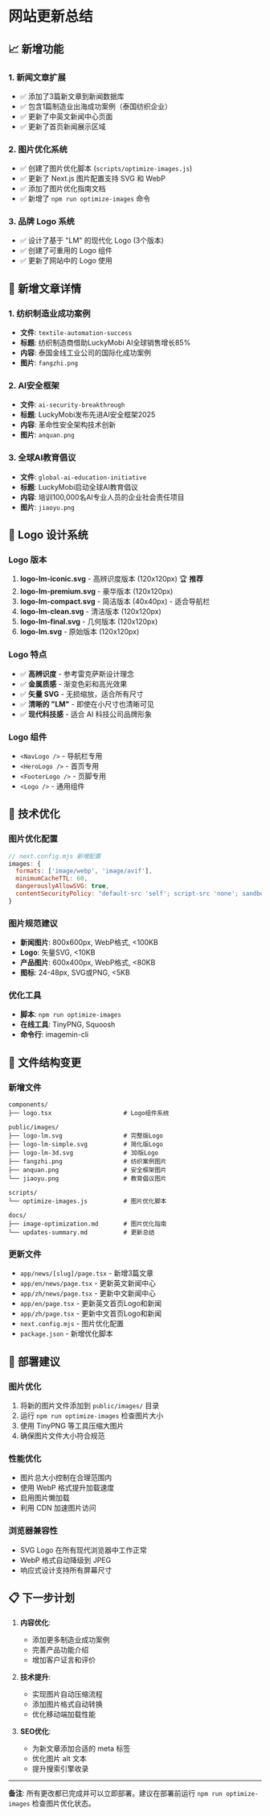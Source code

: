# 网站更新总结

## 📈 新增功能

### 1. 新闻文章扩展
- ✅ 添加了3篇新文章到新闻数据库
- ✅ 包含1篇制造业出海成功案例（泰国纺织企业）
- ✅ 更新了中英文新闻中心页面
- ✅ 更新了首页新闻展示区域

### 2. 图片优化系统
- ✅ 创建了图片优化脚本 (`scripts/optimize-images.js`)
- ✅ 更新了 Next.js 图片配置支持 SVG 和 WebP
- ✅ 添加了图片优化指南文档
- ✅ 新增了 `npm run optimize-images` 命令

### 3. 品牌 Logo 系统
- ✅ 设计了基于 "LM" 的现代化 Logo (3个版本)
- ✅ 创建了可重用的 Logo 组件
- ✅ 更新了网站中的 Logo 使用

## 📝 新增文章详情

### 1. 纺织制造业成功案例
- **文件**: `textile-automation-success`
- **标题**: 纺织制造商借助LuckyMobi AI全球销售增长85%
- **内容**: 泰国金线工业公司的国际化成功案例
- **图片**: `fangzhi.png`

### 2. AI安全框架
- **文件**: `ai-security-breakthrough`
- **标题**: LuckyMobi发布先进AI安全框架2025
- **内容**: 革命性安全架构技术创新
- **图片**: `anquan.png`

### 3. 全球AI教育倡议
- **文件**: `global-ai-education-initiative`
- **标题**: LuckyMobi启动全球AI教育倡议
- **内容**: 培训100,000名AI专业人员的企业社会责任项目
- **图片**: `jiaoyu.png`

## 🎨 Logo 设计系统

### Logo 版本
1. **logo-lm-iconic.svg** - 高辨识度版本 (120x120px) 🏆 **推荐**
2. **logo-lm-premium.svg** - 豪华版本 (120x120px)
3. **logo-lm-compact.svg** - 简洁版本 (40x40px) - 适合导航栏
4. **logo-lm-clean.svg** - 清洁版本 (120x120px)
5. **logo-lm-final.svg** - 几何版本 (120x120px)
6. **logo-lm.svg** - 原始版本 (120x120px)

### Logo 特点
- ✅ **高辨识度** - 参考雷克萨斯设计理念
- ✅ **金属质感** - 渐变色彩和高光效果
- ✅ **矢量 SVG** - 无损缩放，适合所有尺寸
- ✅ **清晰的 "LM"** - 即使在小尺寸也清晰可见
- ✅ **现代科技感** - 适合 AI 科技公司品牌形象

### Logo 组件
- `<NavLogo />` - 导航栏专用
- `<HeroLogo />` - 首页专用
- `<FooterLogo />` - 页脚专用
- `<Logo />` - 通用组件

## 🔧 技术优化

### 图片优化配置
```javascript
// next.config.mjs 新增配置
images: {
  formats: ['image/webp', 'image/avif'],
  minimumCacheTTL: 60,
  dangerouslyAllowSVG: true,
  contentSecurityPolicy: "default-src 'self'; script-src 'none'; sandbox;"
}
```

### 图片规范建议
- **新闻图片**: 800x600px, WebP格式, <100KB
- **Logo**: 矢量SVG, <10KB
- **产品图片**: 600x400px, WebP格式, <80KB
- **图标**: 24-48px, SVG或PNG, <5KB

### 优化工具
- **脚本**: `npm run optimize-images`
- **在线工具**: TinyPNG, Squoosh
- **命令行**: imagemin-cli

## 📁 文件结构变更

### 新增文件
```
components/
├── logo.tsx                    # Logo组件系统

public/images/
├── logo-lm.svg                 # 完整版Logo
├── logo-lm-simple.svg          # 简化版Logo
├── logo-lm-3d.svg              # 3D版Logo
├── fangzhi.png                 # 纺织案例图片
├── anquan.png                  # 安全框架图片
└── jiaoyu.png                  # 教育倡议图片

scripts/
└── optimize-images.js          # 图片优化脚本

docs/
├── image-optimization.md       # 图片优化指南
└── updates-summary.md          # 更新总结
```

### 更新文件
- `app/news/[slug]/page.tsx` - 新增3篇文章
- `app/en/news/page.tsx` - 更新英文新闻中心
- `app/zh/news/page.tsx` - 更新中文新闻中心
- `app/en/page.tsx` - 更新英文首页Logo和新闻
- `app/zh/page.tsx` - 更新中文首页Logo和新闻
- `next.config.mjs` - 图片优化配置
- `package.json` - 新增优化脚本

## 🚀 部署建议

### 图片优化
1. 将新的图片文件添加到 `public/images/` 目录
2. 运行 `npm run optimize-images` 检查图片大小
3. 使用 TinyPNG 等工具压缩大图片
4. 确保图片文件大小符合规范

### 性能优化
- 图片总大小控制在合理范围内
- 使用 WebP 格式提升加载速度
- 启用图片懒加载
- 利用 CDN 加速图片访问

### 浏览器兼容性
- SVG Logo 在所有现代浏览器中工作正常
- WebP 格式自动降级到 JPEG
- 响应式设计支持所有屏幕尺寸

## 📋 下一步计划

1. **内容优化**:
   - 添加更多制造业成功案例
   - 完善产品功能介绍
   - 增加客户证言和评价

2. **技术提升**:
   - 实现图片自动压缩流程
   - 添加图片格式自动转换
   - 优化移动端加载性能

3. **SEO优化**:
   - 为新文章添加合适的 meta 标签
   - 优化图片 alt 文本
   - 提升搜索引擎收录

---

**备注**: 所有更改都已完成并可以立即部署。建议在部署前运行 `npm run optimize-images` 检查图片优化状态。